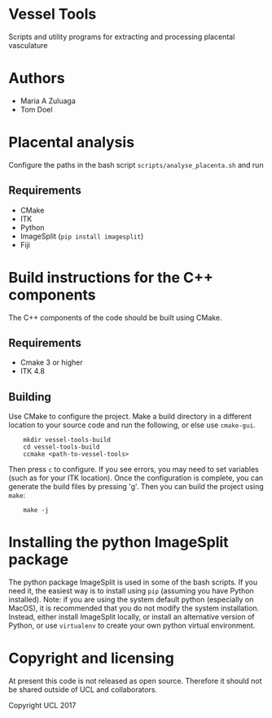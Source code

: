 # Vessel Tools

Scripts and utility programs for extracting and processing placental vasculature


# Authors

 * Maria A Zuluaga
 * Tom Doel

# Placental analysis

Configure the paths in the bash script `scripts/analyse_placenta.sh` and run

## Requirements
 * CMake
 * ITK
 * Python
 * ImageSplit (`pip install imagesplit`)
 * Fiji

# Build instructions for the C++ components

The C++ components of the code should be built using CMake.

## Requirements

 *	Cmake 3 or higher
 *	ITK 4.8

## Building

Use CMake to configure the project. Make a build directory in a different location to your source code and run the following, or else use `cmake-gui`.

```
    mkdir vessel-tools-build
    cd vessel-tools-build
    ccmake <path-to-vessel-tools>
```

Then press `c` to configure. If you see errors, you may need to set variables (such as for your ITK location).
Once the configuration is complete, you can generate the build files by pressing 'g'.
Then you can build the project using `make`:

```
    make -j
```


# Installing the python ImageSplit package

The python package ImageSplit is used in some of the bash scripts. If you need it, the easiest way is to install using `pip` (assuming you have Python installed).
Note: if you are using the system default python (especially on MacOS), it is recommended that you do not modify the system installation. Instead, either install ImageSplit locally, or install an alternative version of Python, or use `virtualenv` to create your own python virtual environment.


# Copyright and licensing

At present this code is not released as open source. Therefore it should not be shared outside of UCL and collaborators.

Copyright UCL 2017
